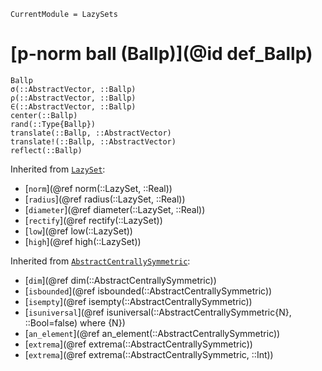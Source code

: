 ```@meta
CurrentModule = LazySets
```

# [p-norm ball (Ballp)](@id def_Ballp)

```@docs
Ballp
σ(::AbstractVector, ::Ballp)
ρ(::AbstractVector, ::Ballp)
∈(::AbstractVector, ::Ballp)
center(::Ballp)
rand(::Type{Ballp})
translate(::Ballp, ::AbstractVector)
translate!(::Ballp, ::AbstractVector)
reflect(::Ballp)
```
Inherited from [`LazySet`](@ref):
* [`norm`](@ref norm(::LazySet, ::Real))
* [`radius`](@ref radius(::LazySet, ::Real))
* [`diameter`](@ref diameter(::LazySet, ::Real))
* [`rectify`](@ref rectify(::LazySet))
* [`low`](@ref low(::LazySet))
* [`high`](@ref high(::LazySet))

Inherited from [`AbstractCentrallySymmetric`](@ref):
* [`dim`](@ref dim(::AbstractCentrallySymmetric))
* [`isbounded`](@ref isbounded(::AbstractCentrallySymmetric))
* [`isempty`](@ref isempty(::AbstractCentrallySymmetric))
* [`isuniversal`](@ref isuniversal(::AbstractCentrallySymmetric{N}, ::Bool=false) where {N})
* [`an_element`](@ref an_element(::AbstractCentrallySymmetric))
* [`extrema`](@ref extrema(::AbstractCentrallySymmetric))
* [`extrema`](@ref extrema(::AbstractCentrallySymmetric, ::Int))
